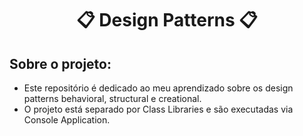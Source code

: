 <h1 align="center">📋 Design Patterns 📋</h1>

<h2>Sobre o projeto:</h2>


- Este repositório é dedicado ao meu aprendizado sobre os design patterns behavioral, structural e creational.
- O projeto está separado por Class Libraries e são executadas via Console Application.
